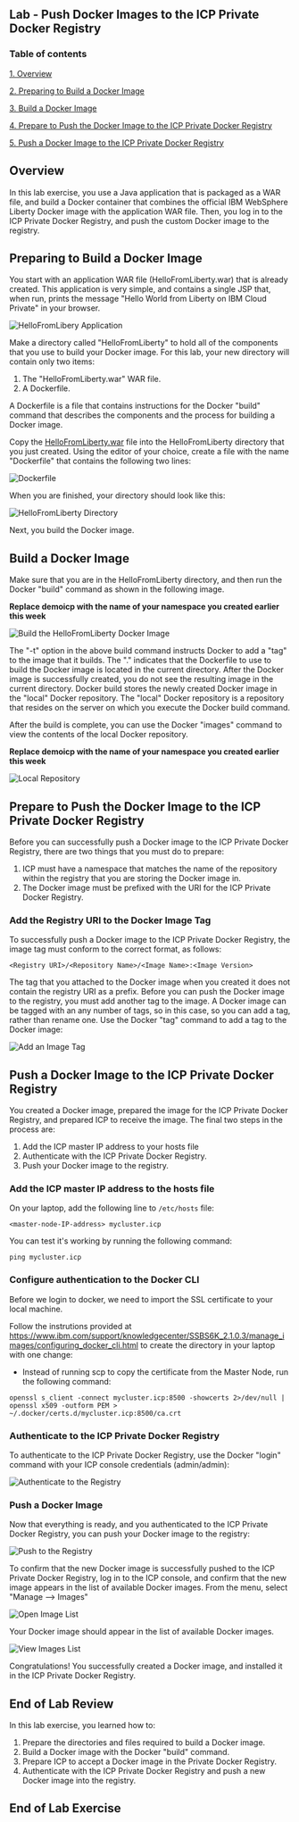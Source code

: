 Lab - Push Docker Images to the ICP Private Docker Registry
---

### Table of contents
[1. Overview](#login)

[2. Preparing to Build a Docker Image](#prepthebuild)

[3. Build a Docker Image](#buildanimage)

[4. Prepare to Push the Docker Image to the ICP Private Docker Registry](#prepthepush)

[5. Push a Docker Image to the ICP Private Docker Registry](#pushtheimage)

## Overview <a name="Overview"></a>
In this lab exercise, you use a Java application that is packaged as a WAR file, and build a Docker container that combines the official IBM WebSphere Liberty Docker image with the application WAR file. Then, you log in to the ICP Private Docker Registry, and push the custom Docker image to the registry.

## Preparing to Build a Docker Image <a name="prepthebuild"></a>
You start with an application WAR file (HelloFromLiberty.war) that is already created. This application is very simple, and  contains a single JSP that, when run, prints the message "Hello World from Liberty on IBM Cloud Private" in your browser.

![HelloFromLibery Application](images/privateregistry/Private-Registry-01.png)

Make a directory called "HelloFromLiberty" to hold all of the components that you use to build your Docker image.  For this lab, your new directory will contain only two items:

1. The "HelloFromLiberty.war" WAR file.
2. A Dockerfile.

A Dockerfile is a file that contains instructions for the Docker "build" command that describes the components and the process for building a Docker image.

Copy the [HelloFromLiberty.war](Assets/privateregistry/HelloFromLiberty.war) file into the HelloFromLiberty directory that you just created. Using the editor of your choice, create a file with the name "Dockerfile" that contains the following two lines:

![Dockerfile](images/privateregistry/Private-Registry-03.png)

When you are finished, your directory should look like this:

![HelloFromLiberty Directory](images/privateregistry/Private-Registry-02.png)

Next, you build the Docker image.

## Build a Docker Image <a name="buildanimage"></a>

Make sure that you are in the HelloFromLiberty directory, and then run the Docker "build" command as shown in the following image.

**Replace demoicp with the name of your namespace you created earlier this week**

![Build the HelloFromLiberty Docker Image](images/privateregistry/Private-Registry-04.png)

The "-t" option in the above build command instructs Docker to add a "tag" to the image that it builds.  The "." indicates that the Dockerfile to use to build the Docker image is located in the current directory.  After the Docker image is successfully created, you do not see the resulting image in the current directory. Docker build stores the newly created Docker image in the "local" Docker repository.  The "local" Docker repository is a repository that resides on the server on which you execute the Docker build command.

After the build is complete, you can use the Docker "images" command to view the contents of the local Docker repository.

**Replace demoicp with the name of your namespace you created earlier this week**

![Local Repository](images/privateregistry/Private-Registry-05.png)

## Prepare to Push the Docker Image to the ICP Private Docker Registry <a name="prepthepush"></a>

Before you can successfully push a Docker image to the ICP Private Docker Registry, there are two things that you must do to prepare:

1. ICP must have a namespace that matches the name of the repository within the registry that you are storing the Docker image in.
2. The Docker image must be prefixed with the URI for the ICP Private Docker Registry.

### Add the Registry URI to the Docker Image Tag

To successfully push a Docker image to the ICP Private Docker Registry, the image tag must conform to the correct format, as follows:

	<Registry URI>/<Repository Name>/<Image Name>:<Image Version>
	
The tag that you attached to the Docker image when you created it does not contain the registry URI as a prefix.  Before you can push the Docker image to the registry, you must add another tag to the image. A Docker image can be tagged with an any number of tags, so in this case, so you can add a tag, rather than rename one.  Use the Docker "tag" command to add a tag to the Docker image:


![Add an Image Tag](images/privateregistry/Private-Registry-07.png)

## Push a Docker Image to the ICP Private Docker Registry <a name="pushtheimage"></a>

You created a Docker image, prepared the image for the ICP Private Docker Registry, and prepared ICP to receive the image.  The final two steps in the process are:

1. Add the ICP master IP address to your hosts file
2. Authenticate with the ICP Private Docker Registry.
3. Push your Docker image to the registry.

### Add the ICP master IP address to the hosts file

On your laptop, add the following line to `/etc/hosts` file:

```
<master-node-IP-address> mycluster.icp
```

You can test it's working by running the following command:

```
ping mycluster.icp
```

### Configure authentication to the Docker CLI

Before we login to docker, we need to import the SSL certificate to your local machine. 

Follow the instrutions provided at https://www.ibm.com/support/knowledgecenter/SSBS6K_2.1.0.3/manage_images/configuring_docker_cli.html to create the directory in your laptop with one change:

* Instead of running scp to copy the certificate from the Master Node, run the following command:

```
openssl s_client -connect mycluster.icp:8500 -showcerts 2>/dev/null | openssl x509 -outform PEM > ~/.docker/certs.d/mycluster.icp:8500/ca.crt
```

### Authenticate to the ICP Private Docker Registry

To authenticate to the ICP Private Docker Registry, use the Docker "login" command with your ICP console credentials (admin/admin):

![Authenticate to the Registry](images/privateregistry/Private-Registry-06.png)

### Push a Docker Image

Now that everything is ready, and you authenticated to the ICP Private Docker Registry, you can push your Docker image to the registry:

![Push to the Registry](images/privateregistry/Private-Registry-12.png)

To confirm that the new Docker image is successfully pushed to the ICP Private Docker Registry, log in to the ICP console, and confirm that the new image appears in the list of available Docker images. From the menu, select "Manage --> Images"

![Open Image List](images/privateregistry/Private-Registry-13.png)

Your Docker image should appear in the list of available Docker images.

![View Images List](images/privateregistry/Private-Registry-14.png)

Congratulations! You successfully created a Docker image, and installed it in the ICP Private Docker Registry.

## End of Lab Review
  In this lab exercise, you learned how to:
  1. Prepare the directories and files required to build a Docker image.
  2. Build a Docker image with the Docker "build" command.
  2. Prepare ICP to accept a Docker image in the Private Docker Registry.
  3. Authenticate with the ICP Private Docker Registry and push a new Docker image into the registry.

## End of Lab Exercise
